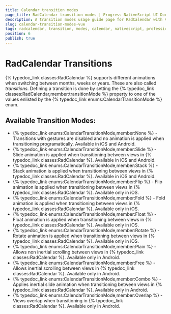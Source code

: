 ```yaml
---
title: Calendar transition modes
page_title: RadCalendar transition modes | Progress NativeScript UI Documentation
description: A transition modes usage guide page for RadCalendar with Vue
slug: calendar-transition-modes-vue
tags: radcalendar, transition, modes, calendar, nativescript, professional, ui
position: 6
publish: true
---
```


# RadCalendar Transitions
{% typedoc_link classes:RadCalendar %} supports different animations when switching between months, weeks or years. These are also called *transitions*. Defining a transition is done by setting the {% typedoc_link classes:RadCalendar,member:transitionMode %} property to one of the values enlisted by the {% typedoc_link enums:CalendarTransitionMode %} enum.

## Available Transition Modes:
-  {% typedoc_link enums:CalendarTransitionMode,member:None %} - Transitions with gestures are disabled and no animation is applied when transitioning programatically. Available in iOS and Android.
- {% typedoc_link enums:CalendarTransitionMode,member:Slide %} - Slide animation is applied when transitioning between views in {% typedoc_link classes:RadCalendar %}. Available in iOS and Android.
- {% typedoc_link enums:CalendarTransitionMode,member:Stack %} -  Stack animation is applied when transitioning between views in {% typedoc_link classes:RadCalendar %}. Available in iOS and Android.
- {% typedoc_link enums:CalendarTransitionMode,member:Flip %} -  Flip animation is applied when transitioning between views in {% typedoc_link classes:RadCalendar %}. Available only in iOS.
- {% typedoc_link enums:CalendarTransitionMode,member:Fold %} -  Fold animation is applied when transitioning between views in {% typedoc_link classes:RadCalendar %}. Available only in iOS.
- {% typedoc_link enums:CalendarTransitionMode,member:Float %} -  Float animation is applied when transitioning between views in {% typedoc_link classes:RadCalendar %}. Available only in iOS.
- {% typedoc_link enums:CalendarTransitionMode,member:Rotate %} -  Rotate animation is applied when transitioning between views in {% typedoc_link classes:RadCalendar %}. Available only in iOS.
- {% typedoc_link enums:CalendarTransitionMode,member:Plain %} -  Allows non inertial scrolling between views in {% typedoc_link classes:RadCalendar %}. Available only in Android.
- {% typedoc_link enums:CalendarTransitionMode,member:Free %} -  Allows inertial scrolling between views in {% typedoc_link classes:RadCalendar %}. Available only in Android.
- {% typedoc_link enums:CalendarTransitionMode,member:Combo %} -  Applies inertial slide animation when transitioning between views in {% typedoc_link classes:RadCalendar %}. Available only in Android.
- {% typedoc_link enums:CalendarTransitionMode,member:Overlap %} -  Views overlap when transitioning in {% typedoc_link classes:RadCalendar %}. Available only in Android.

<snippet id='calendar-transitionmodes-vue'/>